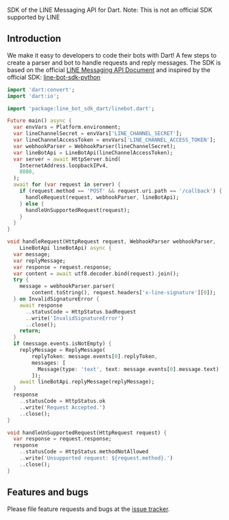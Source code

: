 SDK of the LINE Messaging API for Dart. Note: This is not an official SDK supported by LINE

## Introduction

We make it easy to developers to code their bots with Dart! A few steps to create a parser and bot to handle requests and reply messages. 
The SDK is based on the official [LINE Messaging API Document][line_messaging_api] and inspired by the official SDK: [line-bot-sdk-python][line_bot_sdk_python] 

[line_messaging_api]: https://developers.line.biz/en/reference/messaging-api
[line_bot_sdk_python]: https://github.com/line/line-bot-sdk-python

```dart
import 'dart:convert';
import 'dart:io';

import 'package:line_bot_sdk_dart/linebot.dart';

Future main() async {
  var envVars = Platform.environment;
  var lineChannelSecret = envVars['LINE_CHANNEL_SECRET'];
  var lineChannelAccessToken = envVars['LINE_CHANNEL_ACCESS_TOKEN'];
  var webhookParser = WebhookParser(lineChannelSecret);
  var lineBotApi = LineBotApi(lineChannelAccessToken);
  var server = await HttpServer.bind(
    InternetAddress.loopbackIPv4,
    8080,
  );
  await for (var request in server) {
    if (request.method == 'POST' && request.uri.path == '/callback') {
      handleRequest(request, webhookParser, lineBotApi);
    } else {
      handleUnSupportedRequest(request);
    }
  }
}

void handleRequest(HttpRequest request, WebhookParser webhookParser,
    LineBotApi lineBotApi) async {
  var message;
  var replyMessage;
  var response = request.response;
  var content = await utf8.decoder.bind(request).join();
  try {
    message = webhookParser.parser(
        content.toString(), request.headers['x-line-signature'][0]);
  } on InvalidSignatureError {
    await response
      ..statusCode = HttpStatus.badRequest
      ..write('InvalidSignatureError')
      ..close();
    return;
  }
  if (message.events.isNotEmpty) {
    replyMessage = ReplyMessage(
        replyToken: message.events[0].replyToken,
        messages: [
          Message(type: 'text', text: message.events[0].message.text)
        ]);
    await lineBotApi.replyMessage(replyMessage);
  }
  response
    ..statusCode = HttpStatus.ok
    ..write('Request Accepted.')
    ..close();
}

void handleUnSupportedRequest(HttpRequest request) {
  var response = request.response;
  response
    ..statusCode = HttpStatus.methodNotAllowed
    ..write('Unsupported request: ${request.method}.')
    ..close();
}
```

## Features and bugs

Please file feature requests and bugs at the [issue tracker][tracker].

[tracker]: https://github.com/cychiang/line-bot-sdk-dart/issues
